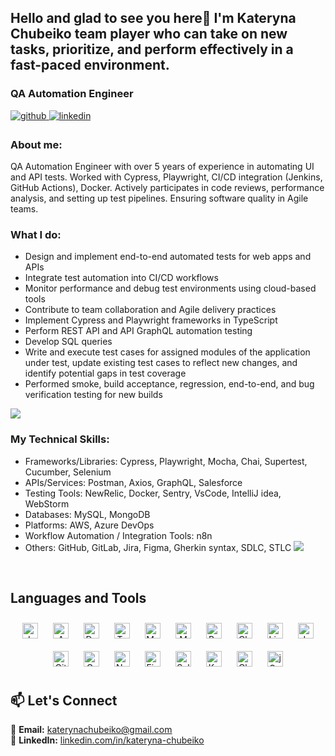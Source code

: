 
## Hello and glad to see you here👋 I'm Kateryna Chubeiko team player who can take on new tasks, prioritize, and perform effectively in a fast-paced environment.  
  



### QA Automation Engineer  
<a href="https://github.com/kateryna104" target="_blank">
<img src=https://img.shields.io/badge/github-%2324292e.svg?&style=for-the-badge&logo=github&logoColor=white alt=github style="margin-bottom: 5px;" />
</a>
<a href="https://linkedin.com/in/kateryna-chubeiko" target="_blank">
<img src=https://img.shields.io/badge/linkedin-%231E77B5.svg?&style=for-the-badge&logo=linkedin&logoColor=white alt=linkedin style="margin-bottom: 5px;" />
</a>  
  



### About me:

QA Automation Engineer with over 5 years of experience in automating UI and API tests.
Worked with Cypress, Playwright, CI/CD integration (Jenkins, GitHub Actions), Docker.
Actively participates in code reviews, performance analysis, and setting up test pipelines. Ensuring software quality in Agile teams.  
  
### What I do:

- Design and implement end-to-end automated tests for web apps and APIs  
- Integrate test automation into CI/CD workflows  
- Monitor performance and debug test environments using cloud-based tools  
- Contribute to team collaboration and Agile delivery practices
- Implement Cypress and Playwright frameworks in TypeScript
- Perform REST API  and API GraphQL automation testing
- Develop SQL queries
- Write and execute test cases for assigned modules of the application under test, update existing test cases to reflect new changes, and identify potential gaps in test coverage
- Performed smoke, build acceptance, regression, end-to-end, and bug verification testing for new builds
  

![](https://rishavanand.github.io/static/images/greetings.gif)


### My Technical Skills:

- Frameworks/Libraries: Cypress, Playwright, Mocha, Chai, Supertest, Cucumber, Selenium 
- APIs/Services: Postman, Axios, GraphQL, Salesforce 
- Testing Tools: NewRelic, Docker, Sentry, VsCode, IntelliJ idea, WebStorm
- Databases: MySQL, MongoDB
- Platforms: AWS, Azure DevOps
- Workflow Automation / Integration Tools: n8n
- Others: GitHub, GitLab, Jira, Figma, Gherkin syntax, SDLC, STLC
![](https://rishavanand.github.io/static/images/greetings.gif)



 

</td></tr></table>  

<br/>  


## Languages and Tools  
<div align="center">  
<a href="https://www.javascript.com/" target="_blank"><img style="margin: 10px" src="https://profilinator.rishav.dev/skills-assets/javascript-original.svg" alt="JavaScript" height="25" /></a>
<a href="https://aws.amazon.com/" target="_blank"><img style="margin: 10px" src="https://profilinator.rishav.dev/skills-assets/amazonwebservices-original-wordmark.svg" alt="AWS" height="25" /></a>  
<a href="https://www.docker.com/" target="_blank"><img style="margin: 10px" src="https://profilinator.rishav.dev/skills-assets/docker-original-wordmark.svg" alt="Docker" height="25" /></a>  
<a href="https://www.typescriptlang.org/" target="_blank"><img style="margin: 10px" src="https://profilinator.rishav.dev/skills-assets/typescript-original.svg" alt="TypeScript" height="25" /></a>  
<a href="https://www.mysql.com/" target="_blank"><img style="margin: 10px" src="https://profilinator.rishav.dev/skills-assets/mysql-original-wordmark.svg" alt="MySQL" height="25" /></a>  
<a href="https://www.mongodb.com/" target="_blank"><img style="margin: 10px" src="https://profilinator.rishav.dev/skills-assets/mongodb-original-wordmark.svg" alt="MongoDB" height="25" /></a>  
<a href="https://www.gnu.org/software/bash/" target="_blank"><img style="margin: 10px" src="https://profilinator.rishav.dev/skills-assets/gnu_bash-icon.svg" alt="Bash" height="25" /></a>  
<a href="https://www.chartjs.org/" target="_blank"><img style="margin: 10px" src="https://profilinator.rishav.dev/skills-assets/logo-title.svg" alt="Chart.js" height="25" /></a>  
<a href="https://www.linux.org/" target="_blank"><img style="margin: 10px" src="https://profilinator.rishav.dev/skills-assets/linux-original.svg" alt="Linux" height="25" /></a>  
<a href="https://www.jenkins.io/" target="_blank"><img style="margin: 10px" src="https://profilinator.rishav.dev/skills-assets/jenkins-icon.svg" alt="Jenkins" height="25" /></a>  
<a href="https://github.com/" target="_blank"><img style="margin: 10px" src="https://profilinator.rishav.dev/skills-assets/git-scm-icon.svg" alt="Git" height="25" /></a>  
<a href="https://graphql.org/" target="_blank"><img style="margin: 10px" src="https://profilinator.rishav.dev/skills-assets/graphql.png" alt="GraphQL" height="25" /></a>  
<a href="https://nodejs.org/" target="_blank"><img style="margin: 10px" src="https://profilinator.rishav.dev/skills-assets/nodejs-original-wordmark.svg" alt="Node.js" height="25" /></a>  
<a href="https://www.figma.com/" target="_blank"><img style="margin: 10px" src="https://profilinator.rishav.dev/skills-assets/figma-icon.svg" alt="Figma" height="25" /></a>  
<a href="https://www.salesforce.com/in/" target="_blank"><img style="margin: 10px" src="https://profilinator.rishav.dev/skills-assets/salesforce.png" alt="Salesforce" height="25" /></a>  
<a href="https://kotlinlang.org/" target="_blank"><img style="margin: 10px" src="https://profilinator.rishav.dev/skills-assets/kotlinlang-icon.svg" alt="Kotlin" height="25" /></a>  
<a href="https://www.chaijs.com/" target="_blank"><img style="margin: 10px" src="https://profilinator.rishav.dev/skills-assets/chai.png" alt="Chai" height="25" /></a>  
<a href="https://jquery.com/" target="_blank"><img style="margin: 10px" src="https://profilinator.rishav.dev/skills-assets/jquery.png" alt="jQuery" height="25" /></a>  
</div>  




## 📫 Let's Connect

🔹 **Email:** [katerynachubeiko@gmail.com](mailto:katerynachubeiko@gmail.com)  
🔹 **LinkedIn:** [linkedin.com/in/kateryna-chubeiko](https://www.linkedin.com/in/kateryna-chubeiko/)  





  
